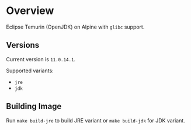 # Overview

Eclipse Temurin (OpenJDK) on Alpine with `glibc` support.

## Versions

Current version is `11.0.14.1`.

Supported variants:

- `jre`
- `jdk`

## Building Image

Run `make build-jre` to build JRE variant or `make build-jdk` for JDK variant.
